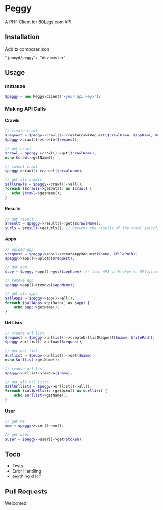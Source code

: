 # Peggy
A PHP Client for 80Legs.com API.

## Installation
Add to composer.json

```"jonnyd/peggy": "dev-master"```

## Usage
### Initialize
```php
$peggy = new Peggy\Client('<your api key>');
```
### Making API Calls
#### Crawls
```php
// create crawl
$request = $peggy->crawl()->createCrawlRequest($crawlName, $appName, $urllist, $maxDepth, $maxUrls);
$peggy->crawl()->create($request);

// get crawl
$crawl = $peggy->crawl()->get($crawlName);
echo $crawl->getName();

// cancel crawl
$peggy->crawl()->cancel($crawlName);

// get all crawls
$allCrawls = $peggy->crawl()->all();
foreach ($crawls->getData() as $crawl) {
   echo $crawl->getName();
}
```

#### Results
```php
// get result
$result = $peggy->result()->get($crawlName);
$urls = $result->getUrls(); // Returns the results of the crawl specified by CRAWL_NAME. This will return a 404 if no results have been posted. Example Url: "http://s3.amazonaws.com/results1"
```

#### Apps
```php
// upload app
$request = $peggy->app()->createAppRequest($name, $filePath);
$peggy->app()->upload($request);

// get app
$app = $peggy->app()->get($appName); // this API is broken on 80legs.com

// remove app
$peggy->app()->remove($appName);

// get all apps
$allApps = $peggy->app()->all();
foreach ($allApps->getData() as $app) {
    echo $app->getName();
}
```

#### Url Lists
```php
// create url list
$request = $peggy->urllist()->createUrllistRequest($name, $filePath);
$peggy->urllist()->upload($request);

// get url list
$urllist = $peggy->urllist()->get($name);
echo $urllist->getName();

// remove url list
$peggy->urllist->remove($name);

// get all url lists
$allUrllists = $peggy->urllist()->all();
foreach ($allUrllists->getData() as $urllist) {
    echo $urllist->getName();
}
```

#### User
```php
// get me
$me = $peggy->user()->me();

// get user
$user = $peggy->user()->get($token);
```

## Todo
* Tests
* Error Handling
* anything else?

## Pull Requests
Welcomed!
